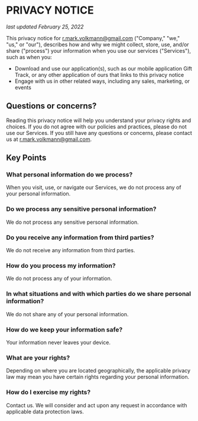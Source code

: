 # PRIVACY NOTICE

_last updated February 25, 2022_

This privacy notice for r.mark.volkmann@gmail.com
("Company," "we," "us," or "our"), describes how and why we might
collect, store, use, and/or share ("process") your information
when you use our services ("Services"), such as when you:

- Download and use our application(s), such as our
  mobile application Gift Track, or any other application of ours
  that links to this privacy notice
- Engage with us in other related ways,
  including any sales, marketing, or events

## Questions or concerns?

Reading this privacy notice will help you
understand your privacy rights and choices.
If you do not agree with our policies and practices,
please do not use our Services.
If you still have any questions or concerns,
please contact us at r.mark.volkmann@gmail.com.

## Key Points

### What personal information do we process?

When you visit, use, or navigate our Services,
we do not process any of your personal information.

### Do we process any sensitive personal information?

We do not process any sensitive personal information.

### Do you receive any information from third parties?

We do not receive any information from third parties.

### How do you process my information?

We do not process any of your information.

### In what situations and with which parties do we share personal information?

We do not share any of your personal information.

### How do we keep your information safe?

Your information never leaves your device.

### What are your rights?

Depending on where you are located geographically,
the applicable privacy law may mean you have
certain rights regarding your personal information.

### How do I exercise my rights?

Contact us. We will consider and act upon any request
in accordance with applicable data protection laws.
